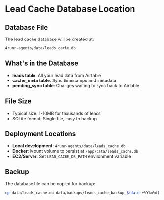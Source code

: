 # Lead Cache Database Location

## Database File
The lead cache database will be created at:
```
4runr-agents/data/leads_cache.db
```

## What's in the Database
- **leads table**: All your lead data from Airtable
- **cache_meta table**: Sync timestamps and metadata  
- **pending_sync table**: Changes waiting to sync back to Airtable

## File Size
- Typical size: 1-10MB for thousands of leads
- SQLite format: Single file, easy to backup

## Deployment Locations
- **Local development**: `4runr-agents/data/leads_cache.db`
- **Docker**: Mount volume to persist at `/app/data/leads_cache.db`
- **EC2/Server**: Set `LEAD_CACHE_DB_PATH` environment variable

## Backup
The database file can be copied for backup:
```bash
cp data/leads_cache.db data/backups/leads_cache_backup_$(date +%Y%m%d).db
```
